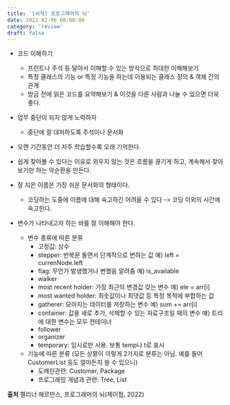 ```yaml
---
title: '[서적] 프로그래머의 뇌'
date: 2022-02-96 08:00:00
category: 'review'
draft: false
---
```


- 코드 이해하기
  - 프린트나 주석 등 달아서 이해할 수 있는 방식으로 최대한 이해해보기
  - 특정 클래스의 기능 or 특정 기능을 하는데 이용되는 클래스 정의 & 객체 간의 관계
  - 방금 전에 읽은 코드를 요약해보기 & 이것을 다른 사람과 나눌 수 있으면 더욱 좋다.

- 업무 중단이 되지 않게 노력하자
  - 중단에 잘 대처하도록 주석이나 문서화
- 오랜 기간동안 더 자주 학습할수록 오래 기억한다. 
- 쉽게 찾아볼 수 있다는 이유로 외우지 않는 것은 흐름을 끊기게 하고, 계속해서 찾아보기만 하는 악순환을 만든다.
- 잘 지은 이름은 가장 쉬운 문서화의 형태이다.
  - 코딩하는 도중에 이름에 대해 숙고하긴 어려울 수 있다 -> 코딩 이외의 시간에 숙고한다.
- 변수가 나타내고자 하는 바를 잘 이해해야 한다.
  - 변수 종류에 따른 분류
    - 고정값: 상수
    - stepper: 반복문 돌면서 단계적으로 변하는 값 예) left = currenNode.left
    - flag: 무언가 발생했거나 변했음 알려줌 예) is_available
    - walker
    - most recent holder: 가장 최근의 변경값 갖는 변수 예) ele = arr[i]
    - most wanted holder: 최솟값이나 최댓값 등 특정 목적에 부합하는 값
    - gatherer: 모아지는 데이터를 저장하는 변수 예) sum += arr[i]
    - container: 값을 새로 추가, 삭제할 수 있는 자료구조일 때의 변수 예) 트리에 대한 변수는 모두 컨테이너
    - follower
    - organizer
    - temporary: 임시로만 사용. 보통 temp나 t로 표시
  - 기능에 따른 분류 (모든 상황이 이렇게 2가지로 분류는 아님. 예를 들어 CustomerList 등도 얼마든지 쓸 수 있으니)
    - 도메인관련: Customer, Package
    - 프로그래밍 개념과 관련: Tree, List  

**출처** 펠리너 헤르만스, 프로그래머의 뇌(제이펍, 2022)
